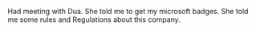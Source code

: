 Had meeting with Dua.
She told me to get my microsoft badges.
She told me some rules and Regulations about this company.

